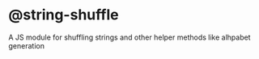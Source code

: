 # @string-shuffle

A JS module for shuffling strings and other helper methods like alhpabet generation